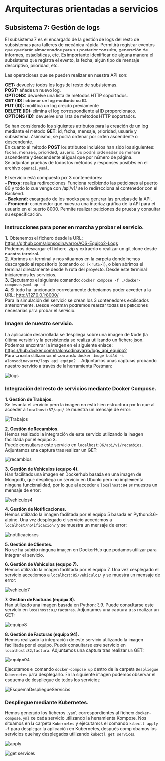 # Arquitecturas orientadas a servicios
## Subsistema 7: Gestión de logs
El subsistema 7 es el encargado de la gestión de logs del resto de subsistemas para talleres de mecánica rápida. Permitirá registrar eventos que quedarán almacenados para su posterior consulta, generación de informes, estadísticas, etc. Es importante identificar de alguna manera el subsistema que registra el evento, la fecha, algún tipo de mensaje descriptivo, prioridad, etc.

Las operaciones que se pueden realizar en nuestra API son:

**GET:** devuelve todos los logs del resto de subsistemas. <br/>
**POST:** añade un nuevo log. <br/>
**OPTIONS:** devuelve una lista de métodos HTTP soportados. <br/>
**GET (ID):** obtener un log mediante su ID. <br/>
**PUT (ID):** modifica un log creado previamente. <br/>
**DELETE (ID):** elimina el log correspondiente al ID proporcionado. <br/>
**OPTIONS (ID):** devuelve una lista de métodos HTTP soportados. <br/>

Se han considerado los siguientes atributos para la creación de un log mediante el método **GET**: id, fecha, mensaje, prioridad, usuario y subsistema. Asimismo, se podrá ordenar por orden ascendente o descendente. <br/>
En cuanto al método **POST** los atributos incluidos han sido los siguientes: fecha, mensaje, prioridad, usuario. Se podrá ordenadar de manera ascendente y descendente al igual que por número de página. <br/>
Se adjuntan pruebas de todos los métodos y responses posibles en el archivo `openapi.yaml`.

El servicio está compuesto por 3 contenedores: <br/>
**- Proxy:** realiza redirecciones. Funciona recibiendo las peticiones al puerto 80 y todo lo que venga con /api/v1/ se lo redirecciona al contenedor con el Backend. <br/>
**- Backend:** encargado de los mocks para generar las pruebas de la API. <br/>
**- Frontend:** contenedor que muestra una interfaz gráfica de la API para el usuario en el puerto 8000. Permite realizar peticiones de prueba y consultar su especificación. <br/>

### Instrucciones para poner en marcha y probar el servicio.
**1.** Obtenemos el fichero desde la URL: https://github.com/alonsodinavarro/AOS-Equipo2-Logs <br/>
Podemos descargar el fichero .zip y extraerlo o realizar un git clone desde nuestro terminal. <br/>
**2.** Abrimos un terminal y nos situamos en la carpeta donde hemos descargado al repositorio (comando `cd [<ruta>]`), o bien abrimos el terminal directamente desde la ruta del proyecto. Desde este terminal iniciaremos los servicios. <br/>
**3.** Ejecutamos el siguiente comando: `docker compose -f ./docker-compose.yaml up -d` <br/>
**4.** Si todo ha funcionado correctamente deberíamos poder acceder a la URL: http://127.0.0.1:8000/ <br/>
Para la simulación del servicio se crean los 3 contenedores explicados anteriormente.
Desde Postman podremos realizar todas las peticiones necesarias para probar el servicio.
   
### Imagen de nuestro servicio.
La aplicación desarrollada se despliega sobre una imagen de Node (la última versión) y la persistencia se realiza utilizando un fichero json.
Podemos encontrar la imagen en el siguiente enlace: https://hub.docker.com/r/alonsodinavarro/logs_api_equipo2 <br/>
Para crearla utilizamos el comando `docker image build -t alonsodinavarro/logs_api_equipo2 .`
Adjuntamos unas capturas probando nuestro servicio a través de la herramienta Postman:

![logs](https://user-images.githubusercontent.com/78709082/172062520-7781a66c-c615-4a4b-98f5-854baa9f47df.png)   

### Integración del resto de servicios mediante Docker Compose.
**1. Gestión de Trabajos.** <br/>
   Se levanta el servicio pero la imagen no está bien estructura por lo que al acceder a `localhost:87/api/` se muestra un mensaje de error:
   
   ![Trabajos](https://user-images.githubusercontent.com/78709082/172061134-6d2074ca-59f7-44e3-b2da-4ba70bdc242e.png)

**2. Gestión de Recambios.** <br/>
   Hemos realizado la integración de este servicio utilizando la imagen facilitada por el equipo 3. <br/>
   Puede consultarse este servicio en `localhost:86/api/v1/recambios`.
   Adjuntamos una captura tras realizar un GET:
   
   ![recambios](https://user-images.githubusercontent.com/78709082/172061375-7cb92445-d1bb-4eea-a167-03894cc66956.png)

**3. Gestión de Vehículos (equipo 4).** <br/>
   Han facilitado una imagen en Dockerhub basada en una imagen de Mongodb, que despliega un servicio en Ubunto pero no implementa ninguna funcionalidad, por lo que al acceder a `localhost:84` se muestra un mensaje de error:
   
   ![vehiculos4](https://user-images.githubusercontent.com/78709082/172061641-77018d84-3d14-4074-8607-9a26c6882e87.png)

**4. Gestión de Notificaciones.** <br/>
   Hemos utilizado la imagen facilitada por el equipo 5 basada en Python:3.6-alpine. Una vez desplegado el servicio accedemos a `localhost/notificacion/` y se muestra un mensaje de error:
   
   ![notificaciones](https://user-images.githubusercontent.com/78709082/172061826-5f058d12-ea7d-4ac9-8ea3-8a5651557c20.png)

**5. Gestión de Clientes.** <br/>
   No se ha subido ninguna imagen en DockerHub que podamos utilizar para integrar el servicio. <br/>
   
**6. Gestión de Vehículos (equipo 7).** <br/>
   Hemos utilizado la imagen facilitada por el equipo 7. Una vez desplegado el servicio accedemos a `localhost:85/vehiculos/` y se muestra un mensaje de error:
   
   ![vehiculo7](https://user-images.githubusercontent.com/78709082/172062149-8fa847bf-0562-4c30-a551-9c3740c8e6ca.png)

**7. Gestión de Facturas (equipo 8).** <br/>
   Han utilizado una imagen basada en Python: 3.9. Puede consultarse este servicio en `localhost:81/facturas`.
   Adjuntamos una captura tras realizar un GET:
   
   ![equipo8](https://user-images.githubusercontent.com/78709082/172062270-a2cbbea6-9817-47f5-9928-4e712c91fca8.png)

**8. Gestión de Facturas (equipo 94).** <br/>
   Hemos realizado la integración de este servicio utilizando la imagen facilitada por el equipo. Puede consultarse este servicio en `localhost:82/factura`.
   Adjuntamos una captura tras realizar un GET:
   
   ![equipo94](https://user-images.githubusercontent.com/78709082/172062371-fc67f372-773a-444d-ae07-97acc1d591d2.png)

Ejecutamos el comando `docker-compose up` dentro de la carpeta `Despliegue Kubernetes` para desplegarlo. En la siguiente imagen podemos observar el esquema de despliegue de todos los servicios:
   
   ![EsquemaDespliegueServicios](https://user-images.githubusercontent.com/78709082/172060936-34d7bc3a-9774-4eba-b656-71a514bbea6a.png)
   
### Despliegue mediante Kubernetes.
Hemos generado los ficheros `.yaml` correspondientes al fichero `docker-compose.yml` de cada servicio utilizando la herramienta Kompose.
Nos situamos en la carpeta `Kubernetes` y ejecutamos el comando `kubectl apply -f` para desplegar la aplicación en Kubernetes, después comprobamos los servicios que hay desplegados utilizando `kubectl get services`.

![apply](https://user-images.githubusercontent.com/78709082/172062731-cbb84743-47ea-4559-a3d6-de24bfafbba0.png)

![get services](https://user-images.githubusercontent.com/78709082/172062743-37112d07-ee04-476b-88c3-fcd1b470049a.png)




